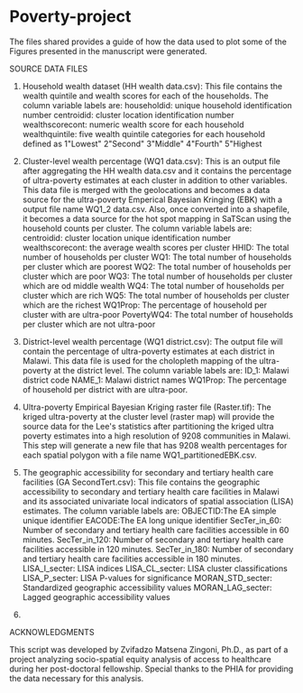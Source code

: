 # Poverty-project
The files shared provides a guide of how the data used to plot some of the Figures presented in the manuscript were generated. 

SOURCE DATA FILES

1. Household wealth dataset (HH wealth data.csv): This file contains the wealth quintile and wealth scores for each of the households. The column variable labels are:
householdid: unique household identification number
centroidid: cluster location identification number
wealthscorecont: numeric wealth score for each household
wealthquintile: five wealth quintile categories for each household defined as 1"Lowest" 2"Second" 3"Middle" 4"Fourth" 5"Highest

2. Cluster-level wealth percentage (WQ1 data.csv): This is an output file after aggregating the HH wealth data.csv and it contains the percentage of ultra-poverty estimates at each cluster in addition to other variables. This data file is merged with the geolocations and becomes a data source for the ultra-poverty Emperical Bayesian Kringing (EBK) with a output file name WQ1_2 data.csv. Also, once converted into a shapefile, it becomes a data source for the hot spot mapping in SaTScan using the household counts per cluster. The column variable labels are:
centroidid: cluster location unique identification number
wealthscorecont: the average wealth scores per cluster
HHID: The total number of households per cluster
WQ1: The total number of households per cluster which are poorest
WQ2: The total number of households per cluster which are poor
WQ3: The total number of households per cluster which are od middle wealth
WQ4: The total number of households per cluster which are rich
WQ5: The total number of households per cluster which are the richest
WQ1Prop: The percentage of household per cluster with are ultra-poor
PovertyWQ4: The total number of households per cluster which are not ultra-poor

3. District-level wealth percentage (WQ1 district.csv): The output file will contain the percentage of ultra-poverty estimates at each district in Malawi. This data file is used for the cholopleth mapping of the ultra-poverty at the district level. The column variable labels are:
ID_1: Malawi district code
NAME_1: Malawi district names
WQ1Prop: The percentage of household per district with are ultra-poor.

4. Ultra-poverty Empirical Bayesian Kriging raster file (Raster.tif): The kriged ultra-poverty at the cluster level (raster map) will provide the source data for the Lee's statistics after partitioning the kriged ultra poverty estimates into a high resolution of 9208 communities in Malawi. This step will generate a new file that has 9208 wealth percentages for each spatial polygon with a file name WQ1_partitionedEBK.csv.

5. The geographic accessibility for secondary and tertiary health care facilities (GA SecondTert.csv): This file contains the geographic accessibility to secondary and tertiary health care facilities in Malawi and its associated univariate local indicators of spatial association (LISA) estimates. The column variable labels are:
   OBJECTID:The EA simple unique identifier
   EACODE:The EA long unique identifier
   SecTer_in_60: Number of secondary and tertiary health care facilities accessible in 60 minutes.
   SecTer_in_120: Number of secondary and tertiary health care facilities accessible in 120 minutes.
   SecTer_in_180: Number of secondary and tertiary health care facilities accessible in 180 minutes.
   LISA_I_secter: LISA indices
   LISA_CL_secter: LISA cluster classifications
   LISA_P_secter: LISA P-values for significance
   MORAN_STD_secter: Standardized geographic accessibility values
   MORAN_LAG_secter: Lagged geographic accessibility values

6. 

ACKNOWLEDGMENTS 

This script was developed by Zvifadzo Matsena Zingoni, Ph.D., as part of a project analyzing socio-spatial equity analysis of access to healthcare during her post-doctoral fellowship. Special thanks to the PHIA for providing the data necessary for this analysis.

